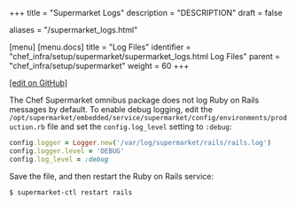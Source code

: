 +++
title = "Supermarket Logs"
description = "DESCRIPTION"
draft = false

aliases = "/supermarket_logs.html"

[menu]
  [menu.docs]
    title = "Log Files"
    identifier = "chef_infra/setup/supermarket/supermarket_logs.html Log Files"
    parent = "chef_infra/setup/supermarket"
    weight = 60
+++    

[\[edit on
GitHub\]](https://github.com/chef/chef-web-docs/blob/master/chef_master/source/supermarket_logs.rst)

The Chef Supermarket omnibus package does not log Ruby on Rails messages
by default. To enable debug logging, edit the
`/opt/supermarket/embedded/service/supermarket/config/environments/production.rb`
file and set the `config.log_level` setting to `:debug`:

``` ruby
config.logger = Logger.new('/var/log/supermarket/rails/rails.log')
config.logger.level = 'DEBUG'
config.log_level = :debug
```

Save the file, and then restart the Ruby on Rails service:

``` bash
$ supermarket-ctl restart rails
```
